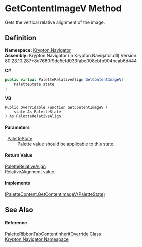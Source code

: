 # GetContentImageV Method


Gets the vertical relative alignment of the image.



## Definition
**Namespace:** <a href="a21ac074-d119-3dc6-bd1c-d3a12c0128bc.md">Krypton.Navigator</a>  
**Assembly:** Krypton.Navigator (in Krypton.Navigator.dll) Version: 80.23.10.287+8d7660f9dc5efd033fabe008ebfb904beab6d444

**C#**
``` C#
public virtual PaletteRelativeAlign GetContentImageV(
	PaletteState state
)
```
**VB**
``` VB
Public Overridable Function GetContentImageV ( 
	state As PaletteState
) As PaletteRelativeAlign
```



#### Parameters
<dl><dt>  <a href="93e626cd-00cf-240e-06c6-ab4d47e982ba.md">PaletteState</a></dt><dd>Palette value should be applicable to this state.</dd></dl>

#### Return Value
<a href="6b948519-dac0-d559-fd67-0c859be1aa1d.md">PaletteRelativeAlign</a>  
RelativeAlignment value.

#### Implements
<a href="a6e1ee61-0629-033c-9b79-aad25f9a2d87.md">IPaletteContent.GetContentImageV(PaletteState)</a>  


## See Also


#### Reference
<a href="4f89f640-2a8b-742c-870b-47a722076237.md">PaletteRibbonTabContentInheritOverride Class</a>  
<a href="a21ac074-d119-3dc6-bd1c-d3a12c0128bc.md">Krypton.Navigator Namespace</a>  
